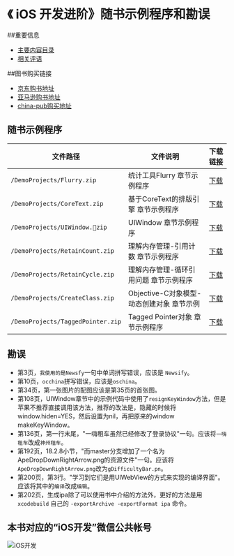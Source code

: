 《 iOS 开发进阶》随书示例程序和勘误
=======

<!-- 
![图书封面](https://raw.githubusercontent.com/tangqiaoboy/iOS-Pro/master/BookCover.jpg)
-->

##重要信息

 * [主要内容目录](https://github.com/tangqiaoboy/iOS-Pro/blob/master/TableOfContents.md)
 * [相关评语](https://github.com/tangqiaoboy/iOS-Pro/blob/master/Recommendation.md)

##图书购买链接

 * [京东购书地址](http://item.jd.com/11598468.html)
 * [亚马逊购书地址](http://www.amazon.cn/iOS%E5%BC%80%E5%8F%91%E8%BF%9B%E9%98%B6-%E5%94%90%E5%B7%A7/dp/B00R43XG9S/ref=sr_1_2?ie=UTF8&qid=1418997212&sr=8-2&keywords=ios%E5%BC%80%E5%8F%91%E8%BF%9B%E9%98%B6)
 * [china-pub购买地址](http://product.china-pub.com/3770871)

## 随书示例程序

文件路径 | 文件说明 | 下载链接
----- | ----- | -----
`/DemoProjects/Flurry.zip` | 统计工具Flurry 章节示例程序 | [下载](https://raw.githubusercontent.com/tangqiaoboy/iOS-Pro/master/DemoProjects/Flurry.zip)
`/DemoProjects/CoreText.zip` | 基于CoreText的排版引擎 章节示例程序 | [下载](https://raw.githubusercontent.com/tangqiaoboy/iOS-Pro/master/DemoProjects/CoreText.zip)
`/DemoProjects/UIWindow.zip`| UIWindow 章节示例程序 | [下载](https://raw.githubusercontent.com/tangqiaoboy/iOS-Pro/master/DemoProjects/UIWindow.zip)
`/DemoProjects/RetainCount.zip`| 理解内存管理-引用计数 章节示例程序 | [下载](https://raw.githubusercontent.com/tangqiaoboy/iOS-Pro/master/DemoProjects/RetainCount.zip)
`/DemoProjects/RetainCycle.zip`| 理解内存管理-循环引用问题 章节示例程序| [下载](https://raw.githubusercontent.com/tangqiaoboy/iOS-Pro/master/DemoProjects/RetainCycle.zip)
`/DemoProjects/CreateClass.zip`| Objective-C对象模型-动态创建对象 章节示例| [下载](https://raw.githubusercontent.com/tangqiaoboy/iOS-Pro/master/DemoProjects/CreateClass.zip)
`/DemoProjects/TaggedPointer.zip`| Tagged Pointer对象 章节示例程序| [下载](https://raw.githubusercontent.com/tangqiaoboy/iOS-Pro/master/DemoProjects/TaggedPointer.zip)


## 勘误

 * 第3页，`我使用的是Newsfy`一句中单词拼写错误，应该是 `Newsify`。
 * 第10页，`occhina`拼写错误，应该是`oschina`。
 * 第34页，第一张图片的配图应该是第35页的首张图。
 * 第108页，UIWindow章节中的示例代码中使用了`resignKeyWindow`方法，但是苹果不推荐直接调用该方法，推荐的改法是，隐藏的时候将window.hiden=YES，然后设置为nil，再把原来的window makeKeyWindow。
 * 第136页，第一行末尾，"一嗨租车虽然已经修改了登录协议"一句。应该将`一嗨租车`改成`神州租车`。
 * 第192页，18.2.8小节，"而master分支增加了一个名为ApeDropDownRightArrow.png的资源文件"一句。应该将`ApeDropDownRightArrow.png`改为`gDifficultyBar.pn`。
 * 第200页，第3行。"学习到它们是用UIWebView的方式来实现的编译界面"。应该将其中的`编译`改成`编辑`。
 * 第202页，生成ipa除了可以使用书中介绍的方法外，更好的方法是用 `xcodebuild` 自己的 `-exportArchive -exportFormat ipa` 命令。

## 本书对应的“iOS开发”微信公共帐号

![iOS开发](http://blog.devtang.com/images/weixin-qr.jpg)


